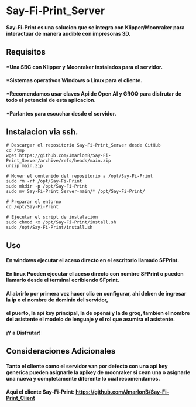 # Say-Fi-Print_Server

#### Say-Fi-Print es una solucion que se integra con Klipper/Moonraker para interactuar de manera audible  con impresoras 3D.

## Requisitos
#### *Una SBC con Klipper y Moonraker instalados para el servidor.
#### *Sistemas operativos Windows o Linux para el cliente.
#### *Recomendamos usar claves Api de Open AI y GROQ para disfrutar de todo el potencial de esta aplicacion.
#### *Parlantes para escuchar desde el servidor.


## Instalacion via ssh.

```shell
# Descargar el repositorio Say-Fi-Print_Server desde GitHub
cd /tmp
wget https://github.com/JmarlonB/Say-Fi-Print_Server/archive/refs/heads/main.zip
unzip main.zip

# Mover el contenido del repositorio a /opt/Say-Fi-Print
sudo rm -rf /opt/Say-Fi-Print
sudo mkdir -p /opt/Say-Fi-Print
sudo mv Say-Fi-Print_Server-main/* /opt/Say-Fi-Print/

# Preparar el entorno
cd /opt/Say-Fi-Print

# Ejecutar el script de instalación
sudo chmod +x /opt/Say-Fi-Print/install.sh
sudo /opt/Say-Fi-Print/install.sh
```

## Uso

#### En windows ejecutar el aceso directo en el escritorio llamado SFPrint.
#### En linux Pueden ejecutar el aceso directo con nombre SFPrint o pueden llamarlo desde el terminal ecribiendo SFprint.
#### Al abrirlo por primera vez hacer clic en configurar, ahi deben de ingresar la ip o el nombre de dominio del servidor, 
#### el puerto, la api key principal, la de openai y la de groq, tambien el nombre del asistente el modelo de lenguaje y el rol que asumira el asistente.
#### ¡Y a Disfrutar!

## Consideraciones Adicionales

#### Tanto el cliente como el servidor van por defecto con una api key generica pueden asignarle la apikey de moonraker si cean una o asignarle una nueva y completamente diferente lo cual recomendamos.
#### Aqui el cliente Say-Fi-Print: https://github.com/JmarlonB/Say-Fi-Print_Client
